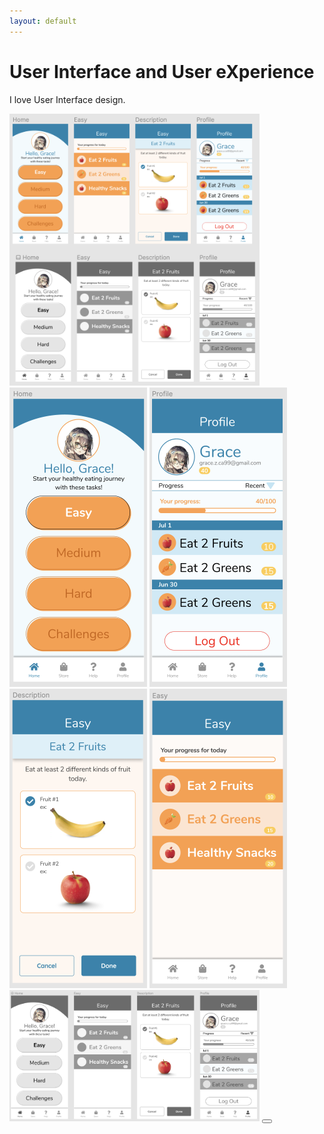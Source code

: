 ```yaml
---
layout: default
---
```


# User Interface and User eXperience

  I love User Interface design.

<div class="expandable-container" data-init-height="600px">
    <img src="/images/uiux-0.png" width="400">
    <img src="/images/uiux-1.png" width="220">
    <img src="/images/uiux-2.png" width="220">
    <img src="/images/uiux-3.png" width="220">
    <img src="/images/uiux-4.png" width="220">
    <img src="/images/uiux-5.png" width="400">
    <button class="expander"/>
</div>
